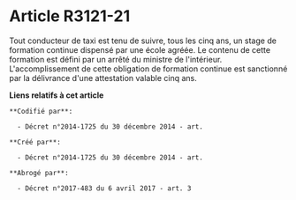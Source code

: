 # Article R3121-21

Tout conducteur de taxi est tenu de suivre, tous les cinq ans, un stage de formation continue dispensé par une école agréée.
Le contenu de cette formation est défini par un arrêté du ministre de l'intérieur. L'accomplissement de cette obligation de
formation continue est sanctionné par la délivrance d'une attestation valable cinq ans.

**Liens relatifs à cet article**

	**Codifié par**:

	  - Décret n°2014-1725 du 30 décembre 2014 - art.

	**Créé par**:

	  - Décret n°2014-1725 du 30 décembre 2014 - art.

	**Abrogé par**:

	  - Décret n°2017-483 du 6 avril 2017 - art. 3
